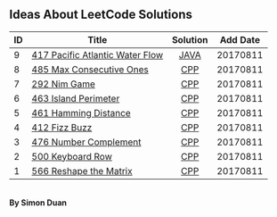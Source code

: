 ## Ideas About LeetCode Solutions



|ID|<center>  Title | <center> Solution  |<center> Add Date|
|--|:--|:--:|:--:|
| 9 | [ 417 Pacific Atlantic Water Flow][417prolink] | [JAVA](/417_Pacific_Atlantic_Water_Flow) | 20170811 |
|8| [485 Max Consecutive Ones][485prolink] | [CPP](/485_Max_Consecutive_Ones) | 20170811 |
|7| [292 Nim Game][292link] | [CPP](/292_Nim_Game) | 20170811 |
|6|[ 463 Island Perimeter][463link]| [CPP](/463_Island_Perimeter) |20170811|
|5|[461 Hamming Distance][461link]|[CPP](/461_Hamming_Distance)|20170811|
|4|[ 412 Fizz Buzz][412link]|[CPP](412_Fizz_Buzz)|20170811|
|3|[476 Number Complement][476link]|[CPP](/476_Number_Complement)|20170811|
|2|[500 Keyboard Row][500link]|[CPP](/500_Keyboard_Row)|20170811|
|1|[566 Reshape the Matrix][566link]|[CPP](/566_Reshape_the_Matrix)|20170811|

<br/>
<b> By Simon Duan


[cata_link]: https://github.com/AllenDuane/leetcode/tree/master/

[417prolink]:https://leetcode.com/problems/pacific-atlantic-water-flow
[485prolink]:https://leetcode.com/problems/max-consecutive-ones
[292link]:https://leetcode.com/problems/nim-game
[463link]:https://leetcode.com/problems/island-perimeter
[412link]:https://leetcode.com/problems/fizz-buzz
[461link]:https://leetcode.com/problems/hamming-distance/description/
[476link]:https://leetcode.com/problems/number-complement/description/
[500link]:https://leetcode.com/problems/keyboard-row/description/
[566link]:https://leetcode.com/problems/reshape-the-matrix/description/
